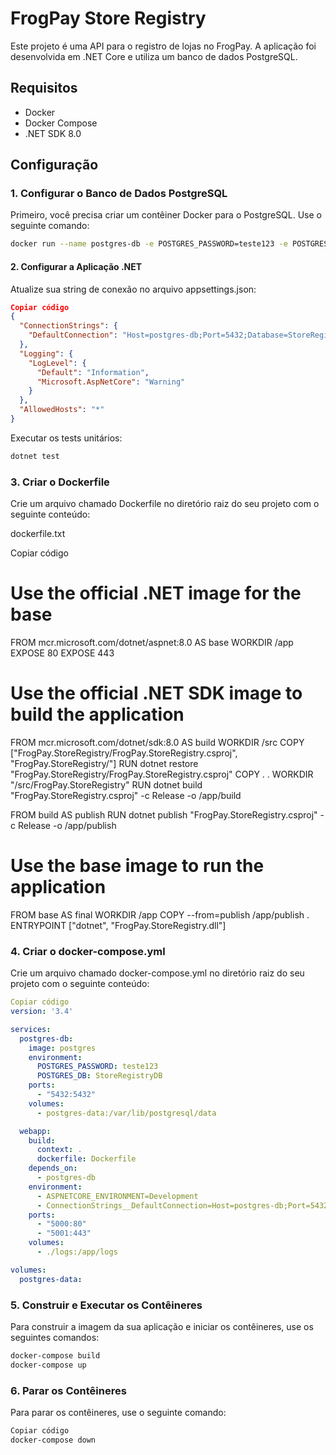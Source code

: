 # FrogPay Store Registry

Este projeto é uma API para o registro de lojas no FrogPay. A aplicação foi desenvolvida em .NET Core e utiliza um banco de dados PostgreSQL.

## Requisitos

- Docker
- Docker Compose
- .NET SDK 8.0

## Configuração

### 1. Configurar o Banco de Dados PostgreSQL

Primeiro, você precisa criar um contêiner Docker para o PostgreSQL. Use o seguinte comando:

```bash
docker run --name postgres-db -e POSTGRES_PASSWORD=teste123 -e POSTGRES_DB=StoreRegistryDB -p 5432:5432 -d postgres
```

#### 2. Configurar a Aplicação .NET

Atualize sua string de conexão no arquivo appsettings.json:

``` json
Copiar código
{
  "ConnectionStrings": {
    "DefaultConnection": "Host=postgres-db;Port=5432;Database=StoreRegistryDB;Username=postgres;Password=teste123"
  },
  "Logging": {
    "LogLevel": {
      "Default": "Information",
      "Microsoft.AspNetCore": "Warning"
    }
  },
  "AllowedHosts": "*"
}
```

Executar os tests unitários:
``` bash
dotnet test
```


### 3. Criar o Dockerfile
Crie um arquivo chamado Dockerfile no diretório raiz do seu projeto com o seguinte conteúdo:

dockerfile.txt

Copiar código

# Use the official .NET image for the base
FROM mcr.microsoft.com/dotnet/aspnet:8.0 AS base
WORKDIR /app
EXPOSE 80
EXPOSE 443

# Use the official .NET SDK image to build the application
FROM mcr.microsoft.com/dotnet/sdk:8.0 AS build
WORKDIR /src
COPY ["FrogPay.StoreRegistry/FrogPay.StoreRegistry.csproj", "FrogPay.StoreRegistry/"]
RUN dotnet restore "FrogPay.StoreRegistry/FrogPay.StoreRegistry.csproj"
COPY . .
WORKDIR "/src/FrogPay.StoreRegistry"
RUN dotnet build "FrogPay.StoreRegistry.csproj" -c Release -o /app/build

FROM build AS publish
RUN dotnet publish "FrogPay.StoreRegistry.csproj" -c Release -o /app/publish

# Use the base image to run the application
FROM base AS final
WORKDIR /app
COPY --from=publish /app/publish .
ENTRYPOINT ["dotnet", "FrogPay.StoreRegistry.dll"]

### 4. Criar o docker-compose.yml
Crie um arquivo chamado docker-compose.yml no diretório raiz do seu projeto com o seguinte conteúdo:

``` yaml
Copiar código
version: '3.4'

services:
  postgres-db:
    image: postgres
    environment:
      POSTGRES_PASSWORD: teste123
      POSTGRES_DB: StoreRegistryDB
    ports:
      - "5432:5432"
    volumes:
      - postgres-data:/var/lib/postgresql/data

  webapp:
    build:
      context: .
      dockerfile: Dockerfile
    depends_on:
      - postgres-db
    environment:
      - ASPNETCORE_ENVIRONMENT=Development
      - ConnectionStrings__DefaultConnection=Host=postgres-db;Port=5432;Database=StoreRegistryDB;Username=postgres;Password=teste123
    ports:
      - "5000:80"
      - "5001:443"
    volumes:
      - ./logs:/app/logs

volumes:
  postgres-data:
```

### 5. Construir e Executar os Contêineres
Para construir a imagem da sua aplicação e iniciar os contêineres, use os seguintes comandos:

``` bash
docker-compose build
docker-compose up
```

### 6. Parar os Contêineres
Para parar os contêineres, use o seguinte comando:

``` bash
Copiar código
docker-compose down
```